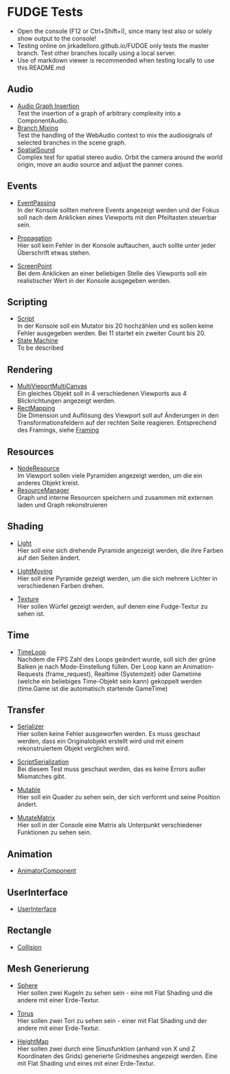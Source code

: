 # FUDGE Tests
- Open the console (F12 or Ctrl+Shift+I), since many test also or solely show output to the console!
- Testing online on jirkadelloro.github.io/FUDGE only tests the master branch. Test other branches locally using a local server.
- Use of markdown viewer is recommended when testing locally to use this README.md

## Audio
- [Audio Graph Insertion](Audio/GraphInsertion/Test.html)  
Test the insertion of a graph of arbitrary complexity into a ComponentAudio.    
- [Branch Mixing](Audio/BranchMix/Test.html)  
Test the handling of the WebAudio context to mix the audiosignals of selected branches in the scene graph.    
- [SpatialSound](Audio/SpatialSound/Test.html)  
Complex test for spatial stereo audio. Orbit the camera around the world origin, move an audio source and adjust the panner cones.

## Events
- [EventPassing](Events/EventPassing/Test.html)   
In der Konsole sollten mehrere Events angezeigt werden und der Fokus soll nach dem Anklicken eines Viewports mit den Pfeiltasten steuerbar sein.

- [Propagation](Events/Propagation/Test.html)   
Hier soll kein Fehler in der Konsole auftauchen, auch sollte unter jeder Überschrift etwas stehen.

- [ScreenPoint](Events/ScreenPoint/Test.html)  
Bei dem Anklicken an einer beliebigen Stelle des Viewports soll ein realistischer Wert in der Konsole ausgegeben werden.

## Scripting
- [Script](Scripting/Basic/Test.html)  
In der Konsole soll ein Mutator bis 20 hochzählen und es sollen keine Fehler ausgegeben werden. Bei 11 startet ein zweiter Count bis 20.  
- [State Machine](Scripting/StateMachine/Test.html)  
To be described 

## Rendering
- [MultiVieportMultiCanvas](WebGL/MultiViewportMultiCanvas/Test.html)  
  Ein gleiches Objekt soll in 4 verschiedenen Viewports aus 4 Blickrichtungen angezeigt werden.  
- [RectMapping](WebGL/TestRectMapping/Test.html)  
Die Dimension und Auflösung des Viewport soll auf Änderungen in den Transformationsfeldern auf der rechten Seite reagieren. Entsprechend des Framings, siehe [Framing](../Documentation/Design/Framing.svg)  

## Resources
- [NodeResource](Transfer/NodeResource/Test.html)   
Im Viewport sollen viele Pyramiden angezeigt werden, um die ein anderes Objekt kreist.  
- [ResourceManager](Transfer/ResourceManager/Test.html)   
Graph und interne Resourcen speichern und zusammen mit externen laden und Graph rekonstruieren  

## Shading
- [Light](Shading/Light/Light.html)  
Hier soll eine sich drehende Pyramide angezeigt werden, die ihre Farben auf den Seiten ändert.
- [LightMoving](Shading/LightMoving/LightMoving.html)     
Hier soll eine Pyramide gezeigt werden, um die sich mehrere Lichter in verschiedenen Farben drehen.

- [Texture](Shading/Textures/TextureTest.html)   
Hier sollen Würfel gezeigt werden, auf denen eine Fudge-Textur zu sehen ist.  

## Time
- [TimeLoop](Time/Test.html)   
Nachdem die FPS Zahl des Loops geändert wurde, soll sich der grüne Balken je nach Mode-Einstellung füllen. Der Loop kann an Animation-Requests (frame_request), Realtime (Systemzeit) oder Gametime (welche ein beliebiges Time-Objekt sein kann) gekoppelt werden (time.Game ist die automatisch startende GameTime)  

## Transfer
- [Serializer](Transfer/Serializer/Test.html)  
Hier sollen keine Fehler ausgeworfen werden. Es muss geschaut werden, dass ein Originalobjekt erstellt wird und mit einem rekonstruiertem Objekt verglichen wird.

- [ScriptSerialization](Transfer/ScriptSerialization/Test.html)  
Bei diesem Test muss geschaut werden, das es keine Errors außer Mismatches gibt.

- [Mutable](Transfer/Mutable/Test.html)  
Hier soll ein Quader zu sehen sein, der sich verformt und seine Position ändert.

- [MutateMatrix](Transfer/MutateMatrix/Test.html)  
Hier soll in der Console eine Matrix als Unterpunkt verschiedener Funktionen zu sehen sein.  

## Animation
- [AnimatorComponent](Animation/AnimatorComponent/Test.html)  

## UserInterface
- [UserInterface](UserInterface/scr/app.html)  

## Rectangle
- [Collision](Rectangles/Collision/Test.html)

## Mesh Generierung
- [Sphere](Mesh/Sphere/Test.html)  
Hier sollen zwei Kugeln zu sehen sein - eine mit Flat Shading und die andere mit einer Erde-Textur.

- [Torus](Mesh/Torus/Test.html)  
Hier sollen zwei Tori zu sehen sein - einer mit Flat Shading und der andere mit einer Erde-Textur.

- [HeightMap](Mesh/HeightMap/Test.html)  
Hier sollen zwei durch eine Sinusfunktion (anhand von X und Z Koordinaten des Grids) generierte Gridmeshes angezeigt werden. Eine mit Flat Shading und eines mit einer Erde-Textur.
